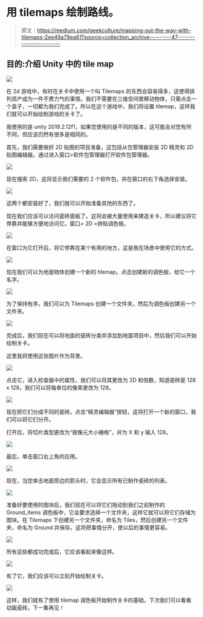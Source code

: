 # 用 tilemaps 绘制路线。

> 原文：<https://medium.com/geekculture/mapping-out-the-way-with-tilemaps-2ee49a79ea61?source=collection_archive---------47----------------------->

## 目的:介绍 Unity 中的 tile map

![](img/ec40c9316e9203789baa861a8f2de10d.png)

在 2d 游戏中，有时在关卡中使用一个叫 Tilemaps 的东西会容易得多，这使得排列资产成为一件不费力气的事情。我们不需要在三维空间里移动物体，只需点击一个盒子，一切都为我们完成了。所以在这个游戏中，我们将设置 tilemap，这样我们就可以开始绘制游戏的关卡了。

我使用的是 unity 2019.2.12f1，如果您使用的是不同的版本，这可能会对您有所不同，但应该仍然有很多是相同的。

首先，我们需要做好 2D 贴图的项目准备，这包括从包管理器安装 2D 精灵和 2D 贴图编辑器。通过进入窗口>软件包管理器打开软件包管理器。

![](img/a5958f947dfd17d4ebd0d35fef8376a0.png)

现在搜索 2D，这将显示我们需要的 2 个软件包，并在窗口的右下角选择安装。

![](img/0d7cb47188dd04e87c5e3dffa783087c.png)

这两个都安装好了，我们就可以开始准备其他的东西了。

现在我们应该可以访问瓷砖面板了。这将会被大量使用来建造关卡，所以建议将它停靠并能够方便地访问它。窗口> 2D >拼贴调色板。

![](img/2206d535e1d15c871ec77f88af0a7176.png)

在窗口为它打开后，将它停靠在某个有用的地方，这是我在场景中使用它的方式。

![](img/58df9db726ad18fb78f5dc430e1df7c0.png)

现在我们可以为地面物体创建一个新的 tilemap。点击创建新的调色板，给它一个名字。

![](img/9e900e28d561fb1b543a7de821591e8c.png)

为了保持有序，我们可以为 Tilemaps 创建一个文件夹，然后为调色板创建另一个文件夹。

![](img/a1e4cbd0c59009ad355135dba2d443d2.png)

完成后，我们现在可以将地面的瓷砖分类并添加到地面项目中，然后我们可以开始绘制关卡。

这里我将使用这张图片作为背景。

![](img/56b5b0bcf3e9885cff85f54493b415f7.png)

点击它，进入检查器中的属性，我们可以将其更改为 2D 和倍数，知道瓷砖是 128 x 128，我们可以将每单位的像素更改为 128。

![](img/a403937dc29daf7c97da61e357863eaa.png)

现在把它们分成不同的瓷砖。点击“精灵编辑器”按钮，这将打开一个新的窗口，我们可以将它们分开。

打开后，将切片类型更改为“按像元大小栅格”，并为 X 和 y 输入 128。

![](img/ddfae992e3c4679851cdfca01d26b91f.png)

最后，单击窗口右上角的应用。

![](img/401f3daee74daf59c9bc08f14b2b437a.png)

现在，当您单击地面旁边的箭头时，它会显示所有已制作瓷砖的列表。

![](img/0ed4f1748679beac106e9e4632ec8b45.png)

准备好要使用的图块后，我们现在可以将它们拖动到我们之前制作的 Ground_items 调色板中，它会要求选择一个文件夹，这样它就可以将它们存储为图块。在 Tilemaps 下创建另一个文件夹，命名为 Tiles，然后创建另一个文件夹，命名为 Ground 并保存。这将把事情分开，使以后的事情更容易。

![](img/089374b3ed366c126d78d30e54c22942.png)

所有这些都成功完成后，它应该看起来像这样。

![](img/f953344450459526e92d7ae3dfd8dbdf.png)

有了它，我们应该可以立刻开始绘制关卡。

![](img/1f8e771a3eea7985755a76039b774043.png)

这样，我们就有了使用 tilemap 调色板开始制作关卡的基础，下次我们可以看看动画瓷砖。下一集再见！